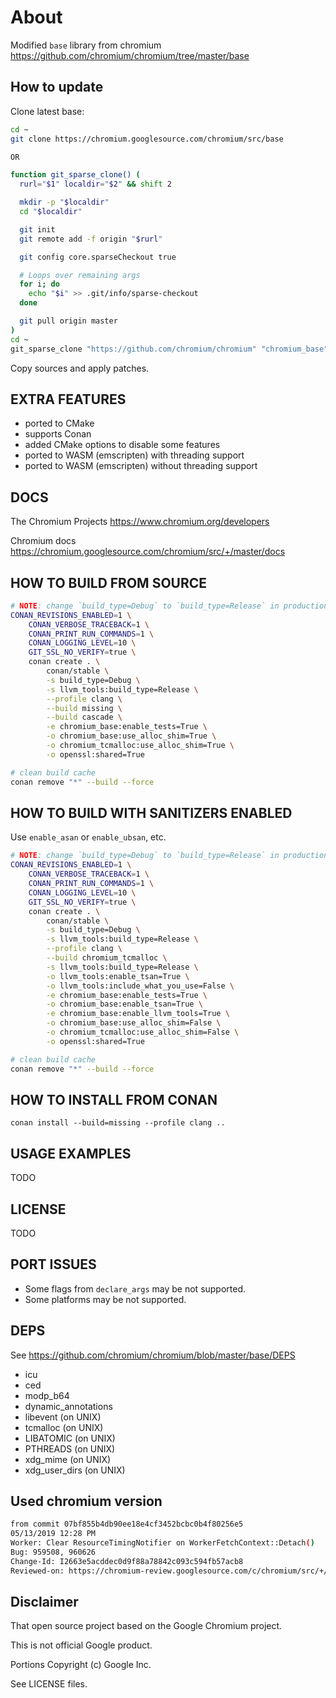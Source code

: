 # About

Modified `base` library from chromium https://github.com/chromium/chromium/tree/master/base

## How to update

Clone latest base:

```bash
cd ~
git clone https://chromium.googlesource.com/chromium/src/base

OR

function git_sparse_clone() (
  rurl="$1" localdir="$2" && shift 2

  mkdir -p "$localdir"
  cd "$localdir"

  git init
  git remote add -f origin "$rurl"

  git config core.sparseCheckout true

  # Loops over remaining args
  for i; do
    echo "$i" >> .git/info/sparse-checkout
  done

  git pull origin master
)
cd ~
git_sparse_clone "https://github.com/chromium/chromium" "chromium_base" "/base"

```

Copy sources and apply patches.

## EXTRA FEATURES

- ported to CMake
- supports Conan
- added CMake options to disable some features
- ported to WASM (emscripten) with threading support
- ported to WASM (emscripten) without threading support

## DOCS

The Chromium Projects https://www.chromium.org/developers

Chromium docs https://chromium.googlesource.com/chromium/src/+/master/docs

## HOW TO BUILD FROM SOURCE

```bash
# NOTE: change `build_type=Debug` to `build_type=Release` in production
CONAN_REVISIONS_ENABLED=1 \
    CONAN_VERBOSE_TRACEBACK=1 \
    CONAN_PRINT_RUN_COMMANDS=1 \
    CONAN_LOGGING_LEVEL=10 \
    GIT_SSL_NO_VERIFY=true \
    conan create . \
        conan/stable \
        -s build_type=Debug \
        -s llvm_tools:build_type=Release \
        --profile clang \
        --build missing \
        --build cascade \
        -e chromium_base:enable_tests=True \
        -o chromium_base:use_alloc_shim=True \
        -o chromium_tcmalloc:use_alloc_shim=True \
        -o openssl:shared=True

# clean build cache
conan remove "*" --build --force
```

## HOW TO BUILD WITH SANITIZERS ENABLED

Use `enable_asan` or `enable_ubsan`, etc.

```bash
# NOTE: change `build_type=Debug` to `build_type=Release` in production
CONAN_REVISIONS_ENABLED=1 \
    CONAN_VERBOSE_TRACEBACK=1 \
    CONAN_PRINT_RUN_COMMANDS=1 \
    CONAN_LOGGING_LEVEL=10 \
    GIT_SSL_NO_VERIFY=true \
    conan create . \
        conan/stable \
        -s build_type=Debug \
        -s llvm_tools:build_type=Release \
        --profile clang \
        --build chromium_tcmalloc \
        -s llvm_tools:build_type=Release \
        -o llvm_tools:enable_tsan=True \
        -o llvm_tools:include_what_you_use=False \
        -e chromium_base:enable_tests=True \
        -o chromium_base:enable_tsan=True \
        -e chromium_base:enable_llvm_tools=True \
        -o chromium_base:use_alloc_shim=False \
        -o chromium_tcmalloc:use_alloc_shim=False \
        -o openssl:shared=True

# clean build cache
conan remove "*" --build --force
```

## HOW TO INSTALL FROM CONAN

```
conan install --build=missing --profile clang ..
```

## USAGE EXAMPLES

TODO

## LICENSE

TODO

## PORT ISSUES

- Some flags from `declare_args` may be not supported.
- Some platforms may be not supported.

## DEPS

See https://github.com/chromium/chromium/blob/master/base/DEPS

- icu
- ced
- modp_b64
- dynamic_annotations
- libevent (on UNIX)
- tcmalloc (on UNIX)
- LIBATOMIC (on UNIX)
- PTHREADS (on UNIX)
- xdg_mime (on UNIX)
- xdg_user_dirs (on UNIX)

## Used chromium version

```bash
from commit 07bf855b4db90ee18e4cf3452bcbc0b4f80256e5
05/13/2019 12:28 PM
Worker: Clear ResourceTimingNotifier on WorkerFetchContext::Detach()
Bug: 959508, 960626
Change-Id: I2663e5acddec0d9f88a78842c093c594fb57acb8
Reviewed-on: https://chromium-review.googlesource.com/c/chromium/src/+/1609024
```

## Disclaimer

That open source project based on the Google Chromium project.

This is not official Google product.

Portions Copyright (c) Google Inc.

See LICENSE files.
